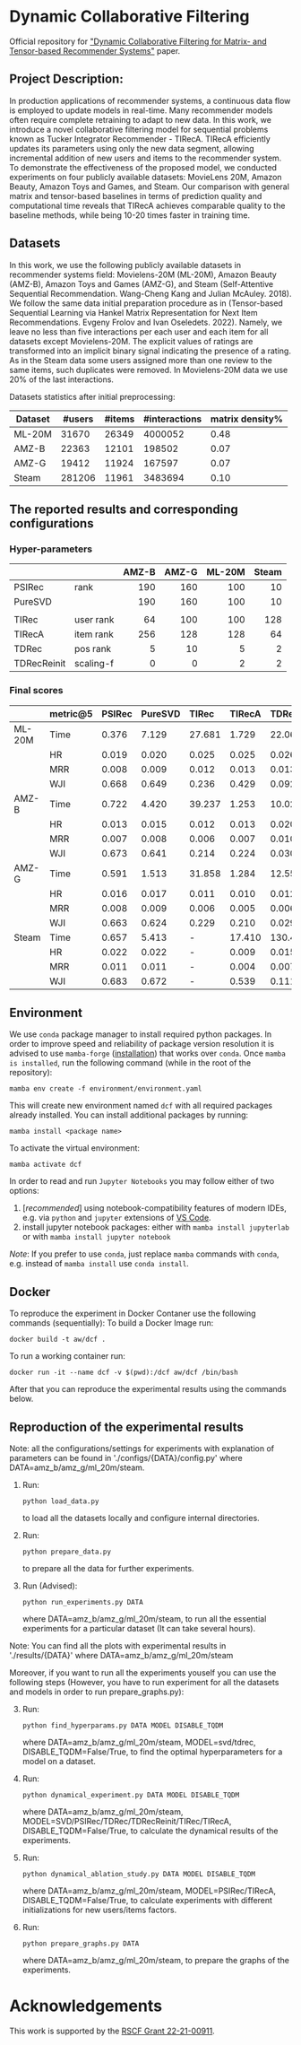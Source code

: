 # Dynamic Collaborative Filtering

Official repository for ["Dynamic Collaborative Filtering for Matrix- and Tensor-based Recommender Systems"](https://arxiv.org/abs/2312.10064) paper.

## Project Description:
In production applications of recommender systems, a continuous data flow is employed to update models in real-time. Many recommender models often require complete retraining to adapt to new data. In this work, we introduce a novel collaborative filtering model for sequential problems known as Tucker Integrator Recommender - TIRecA. TIRecA efficiently updates its parameters using only the new data segment, allowing incremental addition of new users and items to the recommender system. To demonstrate the effectiveness of the proposed model, we conducted experiments on four publicly available datasets: MovieLens 20M, Amazon Beauty, Amazon Toys and Games, and Steam. Our comparison with general matrix and tensor-based baselines in terms of prediction quality and computational time reveals that TIRecA achieves comparable quality to the baseline methods, while being 10-20 times faster in training time.

## Datasets
In this work, we use the following publicly available datasets in recommender systems field: Movielens-20M (ML-20M), 
Amazon Beauty (AMZ-B), Amazon Toys and Games
(AMZ-G), and Steam (Self-Attentive Sequential Recommendation. Wang-Cheng Kang and Julian McAuley. 2018). We follow the same data initial preparation procedure as in (Tensor-based Sequential Learning via
Hankel Matrix Representation for Next
Item Recommendations. Evgeny Frolov and Ivan Oseledets. 2022). Namely, we leave no less than five interactions per each user and each item for all datasets except Movielens-20M. The explicit values of ratings are transformed into an implicit binary signal indicating the presence of a rating. As in the Steam data some users assigned more than one review to the same items, such duplicates were removed.
In Movielens-20M data we use 20\% of the last interactions.

Datasets statistics after initial preprocessing:

| Dataset  | #users | #items | #interactions | matrix density% |
| ------------- | ------------- | ------------- | ------------- | ------------- |
| ML-20M  | 31670 | 26349 | 4000052 | 0.48 |
| AMZ-B   | 22363 | 12101 | 198502 | 0.07 |
| AMZ-G  | 19412 | 11924 | 167597 | 0.07 |
| Steam  | 281206 | 11961 | 3483694 | 0.10 |

## The reported results and corresponding configurations
### Hyper-parameters
|           |          |     AMZ-B |     AMZ-G |    ML-20M |    Steam |
|:----------|:---------|----------:|----------:|----------:|---------:|
| PSIRec    |      rank|    190    |    160    |    100    |    10    |
| PureSVD   |          |    190    |    160    |    100    |    10    |
|           |          |           |           |           |          |
| TIRec     | user rank|     64    |    100    |    100    |   128    |
| TIRecA    | item rank|    256    |    128    |    128    |    64    |
| TDRec     | pos rank |      5    |     10    |      5    |     2    |
|TDRecReinit| scaling-f|      0    |      0    |      2    |     2    |

### Final scores
|        | metric@5    | PSIRec       | PureSVD      | TIRec        | TIRecA       | TDRec        | TDRecReinit  |
|:-------|:------------|:-------------|:-------------|:-------------|:-------------|:-------------|:-------------|
| ML-20M | Time        |     0.376    |     7.129    |     27.681   |     1.729    |     22.064   |     10.223   | 
|        | HR          |     0.019    |     0.020    |     0.025    |     0.025    |     0.026    |     0.027    | 
|        | MRR         |     0.008    |     0.009    |     0.012    |     0.013    |     0.013    |     0.013    | 
|        | WJI         |     0.668    |     0.649    |     0.236    |     0.429    |     0.092    |     0.241    | 
|  AMZ-B | Time        |     0.722    |     4.420    |     39.237   |     1.253    |     10.028   |     5.288    | 
|        | HR          |     0.013    |     0.015    |     0.012    |     0.013    |     0.020    |     0.020    | 
|        | MRR         |     0.007    |     0.008    |     0.006    |     0.007    |     0.010    |     0.011    | 
|        | WJI         |     0.673    |     0.641    |     0.214    |     0.224    |     0.030    |     0.231    |
|  AMZ-G | Time        |     0.591    |     1.513    |     31.858   |     1.284    |     12.550   |     5.303    | 
|        | HR          |     0.016    |     0.017    |     0.011    |     0.010    |     0.012    |     0.013    | 
|        | MRR         |     0.008    |     0.009    |     0.006    |     0.005    |     0.006    |     0.006    | 
|        | WJI         |     0.663    |     0.624    |     0.229    |     0.210    |     0.029    |     0.167    |
|  Steam | Time        |     0.657    |     5.413    |       -      |    17.410    |     130.491  |     52.141   | 
|        | HR          |     0.022    |     0.022    |       -      |     0.009    |     0.015    |     0.015    | 
|        | MRR         |     0.011    |     0.011    |       -      |     0.004    |     0.007    |     0.010    | 
|        | WJI         |     0.683    |     0.672    |       -      |     0.539    |     0.111    |     0.488    |


## Environment
We use `conda` package manager to install required python packages. In order to improve speed and reliability of package version resolution it is advised to use `mamba-forge` ([installation](https://github.com/conda-forge/miniforge#mambaforge)) that works over `conda`. Once `mamba is installed`, run the following command (while in the root of the repository):
```
mamba env create -f environment/environment.yaml
```
This will create new environment named `dcf` with all required packages already installed. You can install additional packages by running:
```
mamba install <package name>
```
To activate the virtual environment:
```
mamba activate dcf
```

In order to read and run `Jupyter Notebooks` you may follow either of two options:
1. [*recommended*] using notebook-compatibility features of modern IDEs, e.g. via `python` and `jupyter` extensions of [VS Code](https://code.visualstudio.com/).
2. install jupyter notebook packages:
  either with `mamba install jupyterlab` or with `mamba install jupyter notebook`

*Note*: If you prefer to use `conda`, just replace `mamba` commands with `conda`, e.g. instead of `mamba install` use `conda install`.

## Docker
To reproduce the experiment in Docker Contaner use the following commands (sequentially):
To build a Docker Image run:
```
docker build -t aw/dcf .
```
To run a working container run:
```
docker run -it --name dcf -v $(pwd):/dcf aw/dcf /bin/bash
```
After that you can reproduce the experimental results using the commands below.

## Reproduction of the experimental results

Note: all the configurations/settings for experiments with explanation of parameters can be found in './configs/{DATA}/config.py' where DATA=amz_b/amz_g/ml_20m/steam.

1. Run:
   ```shell
   python load_data.py
   ```
   to load all the datasets locally and configure internal directories.

2. Run: 
   ```shell
   python prepare_data.py
   ```
   to prepare all the data for further experiments.

3. Run (Advised):
   ```shell
   python run_experiments.py DATA
   ```
   where DATA=amz_b/amz_g/ml_20m/steam, to run all the essential experiments for a particular dataset (It can take several hours).

Note: You can find all the plots with experimental results in './results/{DATA}' where DATA=amz_b/amz_g/ml_20m/steam

Moreover, if you want to run all the experiments youself you can use the following steps (However, you have to run experiment for all the datasets and models in order to run prepare_graphs.py):

3. Run:
   ```shell
   python find_hyperparams.py DATA MODEL DISABLE_TQDM
   ```
   where DATA=amz_b/amz_g/ml_20m/steam, MODEL=svd/tdrec, DISABLE_TQDM=False/True, to find the optimal hyperparameters for a model on a dataset.

4. Run:
   ```shell
   python dynamical_experiment.py DATA MODEL DISABLE_TQDM
   ```
   where DATA=amz_b/amz_g/ml_20m/steam, MODEL=SVD/PSIRec/TDRec/TDRecReinit/TIRec/TIRecA, DISABLE_TQDM=False/True, to calculate the dynamical results of the experiments.

5. Run:
   ```shell
   python dynamical_ablation_study.py DATA MODEL DISABLE_TQDM
   ```
   where DATA=amz_b/amz_g/ml_20m/steam, MODEL=PSIRec/TIRecA, DISABLE_TQDM=False/True, to calculate experiments with different initializations for new users/items factors.

6. Run:
   ```shell
   python prepare_graphs.py DATA
   ```
   where DATA=amz_b/amz_g/ml_20m/steam, to prepare the graphs of the experiments.

# Acknowledgements
This work is supported by the [RSCF Grant 22-21-00911](https://rscf.ru/en/project/22-21-00911/).
